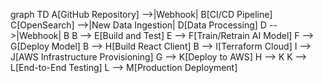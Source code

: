 graph TD
    A[GitHub Repository] -->|Webhook| B[CI/CD Pipeline]
    C[OpenSearch] -->|New Data Ingestion| D[Data Processing]
    D -->|Webhook| B
    B --> E[Build and Test]
    E --> F[Train/Retrain AI Model]
    F --> G[Deploy Model]
    B --> H[Build React Client]
    B --> I[Terraform Cloud]
    I --> J[AWS Infrastructure Provisioning]
    G --> K[Deploy to AWS]
    H --> K
    K --> L[End-to-End Testing]
    L --> M[Production Deployment]